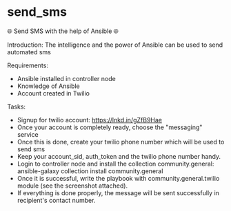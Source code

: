 # send_sms
🌐 Send SMS with the help of Ansible 🌐

Introduction:
The intelligence and the power of Ansible can be used to send automated sms

Requirements:
- Ansible installed in controller node
- Knowledge of Ansible
- Account created in Twilio

Tasks:
- Signup for twilio account: https://lnkd.in/gZfB9Hae
- Once your account is completely ready, choose the "messaging" service
- Once this is done, create your twilio phone number which will be used to send sms
- Keep your account_sid, auth_token and the twilio phone number handy.
- Login to controller node and install the collection community.general:
ansible-galaxy collection install community.general
- Once it is successful, write the playbook with community.general.twilio module (see the screenshot attached).
- If everything is done properly, the message will be sent successfully in recipient's contact number.
